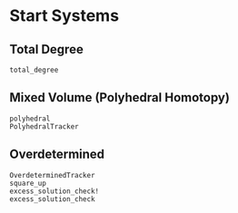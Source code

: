 # Start Systems

## Total Degree

```@docs
total_degree
```

## Mixed Volume (Polyhedral Homotopy)

```@docs
polyhedral
PolyhedralTracker
```

## Overdetermined

```@docs
OverdeterminedTracker
square_up
excess_solution_check!
excess_solution_check
```
